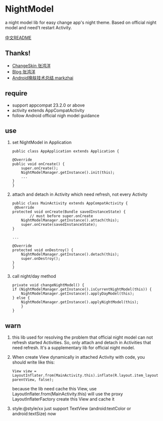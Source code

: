 # NightModel
a night model lib for easy change app's night theme. Based on official night model and need't restart Activity.

[中文README](https://github.com/achenglike/NightModel/blob/master/README_ZH.md)

##  Thanks!
* [ChangeSkin 张鸿洋](https://github.com/hongyangAndroid/ChangeSkin)
* [Blog 张鸿洋](http://blog.csdn.net/lmj623565791/article/details/51503977)
* [Android换肤技术总结 markzhai](http://blog.zhaiyifan.cn/2015/09/10/Android%E6%8D%A2%E8%82%A4%E6%8A%80%E6%9C%AF%E6%80%BB%E7%BB%93/)

## require
* support appcompat 23.2.0 or above
* activity extends AppCompatActivity
* follow Android official nigh model guidance

## use
1. set NightModel in Application
	```
	public class AppApplication extends Application {

    @Override
    public void onCreate() {
        super.onCreate();
        NightModelManager.getInstance().init(this);
        ...
    }
	}

	```
2. attach and detach in Activity which need refresh, not every Activity
	```
	public class MainActivity extends AppCompatActivity {
	 @Override
    protected void onCreate(Bundle savedInstanceState) {
    		// must before super.onCreate
        NightModelManager.getInstance().attach(this);
        super.onCreate(savedInstanceState);
    }
    
    ...
    
    @Override
    protected void onDestroy() {
        NightModelManager.getInstance().detach(this);
        super.onDestroy();
    }
	}
	```
3. call night/day method

	```
	private void changeNightModel() {
   	if (NightModelManager.getInstance().isCurrentNightModel(this)) {
		NightModelManager.getInstance().applyDayModel(this);
	} else {
		NightModelManager.getInstance().applyNightModel(this);
     	}
    }
	```
	
	
## warn
1. this lib used for resolving the problem that official night model can not refresh started Activities. So, only attach and detach in Activities that need refresh. It's a supplementary lib for official night model.

2. When create View dynamically in attached Activity with code, you should write like this:
	```
	View view = LayoutInflater.from(MainActivity.this).inflate(R.layout.item_layout, parentView, false);
	```
	because the lib need cache this View, use LayoutInflater.from(MainActivity.this) will use the proxy LayoutInflaterFactory create this View and cache it
3. style:@style/xx just support TextView (android:textColor or android:textSize) now

